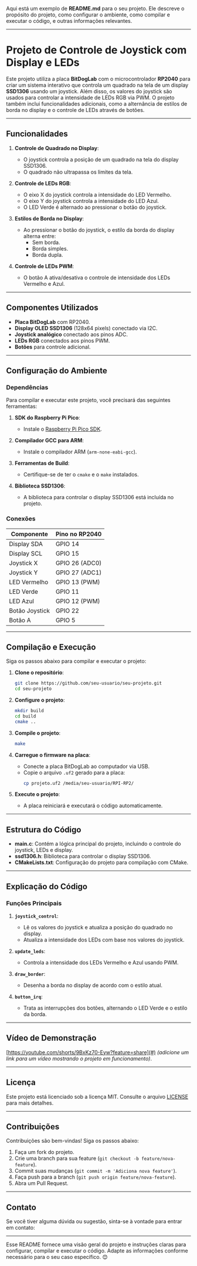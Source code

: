 Aqui está um exemplo de **README.md** para o seu projeto. Ele descreve o propósito do projeto, como configurar o ambiente, como compilar e executar o código, e outras informações relevantes.

---

# Projeto de Controle de Joystick com Display e LEDs

Este projeto utiliza a placa **BitDogLab** com o microcontrolador **RP2040** para criar um sistema interativo que controla um quadrado na tela de um display **SSD1306** usando um joystick. Além disso, os valores do joystick são usados para controlar a intensidade de LEDs RGB via PWM. O projeto também inclui funcionalidades adicionais, como a alternância de estilos de borda no display e o controle de LEDs através de botões.

---

## Funcionalidades

1. **Controle de Quadrado no Display**:
   - O joystick controla a posição de um quadrado na tela do display SSD1306.
   - O quadrado não ultrapassa os limites da tela.

2. **Controle de LEDs RGB**:
   - O eixo X do joystick controla a intensidade do LED Vermelho.
   - O eixo Y do joystick controla a intensidade do LED Azul.
   - O LED Verde é alternado ao pressionar o botão do joystick.

3. **Estilos de Borda no Display**:
   - Ao pressionar o botão do joystick, o estilo da borda do display alterna entre:
     - Sem borda.
     - Borda simples.
     - Borda dupla.

4. **Controle de LEDs PWM**:
   - O botão A ativa/desativa o controle de intensidade dos LEDs Vermelho e Azul.

---

## Componentes Utilizados

- **Placa BitDogLab** com RP2040.
- **Display OLED SSD1306** (128x64 pixels) conectado via I2C.
- **Joystick analógico** conectado aos pinos ADC.
- **LEDs RGB** conectados aos pinos PWM.
- **Botões** para controle adicional.

---

## Configuração do Ambiente

### Dependências

Para compilar e executar este projeto, você precisará das seguintes ferramentas:

1. **SDK do Raspberry Pi Pico**:
   - Instale o [Raspberry Pi Pico SDK](https://github.com/raspberrypi/pico-sdk).

2. **Compilador GCC para ARM**:
   - Instale o compilador ARM (`arm-none-eabi-gcc`).

3. **Ferramentas de Build**:
   - Certifique-se de ter o `cmake` e o `make` instalados.

4. **Biblioteca SSD1306**:
   - A biblioteca para controlar o display SSD1306 está incluída no projeto.

### Conexões

| Componente   | Pino no RP2040 |
|--------------|----------------|
| Display SDA  | GPIO 14        |
| Display SCL  | GPIO 15        |
| Joystick X   | GPIO 26 (ADC0) |
| Joystick Y   | GPIO 27 (ADC1) |
| LED Vermelho | GPIO 13 (PWM)  |
| LED Verde    | GPIO 11        |
| LED Azul     | GPIO 12 (PWM)  |
| Botão Joystick | GPIO 22      |
| Botão A      | GPIO 5         |

---

## Compilação e Execução

Siga os passos abaixo para compilar e executar o projeto:

1. **Clone o repositório**:
   ```bash
   git clone https://github.com/seu-usuario/seu-projeto.git
   cd seu-projeto
   ```

2. **Configure o projeto**:
   ```bash
   mkdir build
   cd build
   cmake ..
   ```

3. **Compile o projeto**:
   ```bash
   make
   ```

4. **Carregue o firmware na placa**:
   - Conecte a placa BitDogLab ao computador via USB.
   - Copie o arquivo `.uf2` gerado para a placa:
     ```bash
     cp projeto.uf2 /media/seu-usuario/RPI-RP2/
     ```

5. **Execute o projeto**:
   - A placa reiniciará e executará o código automaticamente.

---

## Estrutura do Código

- **main.c**: Contém a lógica principal do projeto, incluindo o controle do joystick, LEDs e display.
- **ssd1306.h**: Biblioteca para controlar o display SSD1306.
- **CMakeLists.txt**: Configuração do projeto para compilação com CMake.

---

## Explicação do Código

### Funções Principais

1. **`joystick_control`**:
   - Lê os valores do joystick e atualiza a posição do quadrado no display.
   - Atualiza a intensidade dos LEDs com base nos valores do joystick.

2. **`update_leds`**:
   - Controla a intensidade dos LEDs Vermelho e Azul usando PWM.

3. **`draw_border`**:
   - Desenha a borda no display de acordo com o estilo atual.

4. **`button_irq`**:
   - Trata as interrupções dos botões, alternando o LED Verde e o estilo da borda.

---

## Vídeo de Demonstração

[https://youtube.com/shorts/9BxKz70-Eyw?feature=share](#) *(adicione um link para um vídeo mostrando o projeto em funcionamento)*.

---

## Licença

Este projeto está licenciado sob a licença MIT. Consulte o arquivo [LICENSE](LICENSE) para mais detalhes.

---

## Contribuições

Contribuições são bem-vindas! Siga os passos abaixo:

1. Faça um fork do projeto.
2. Crie uma branch para sua feature (`git checkout -b feature/nova-feature`).
3. Commit suas mudanças (`git commit -m 'Adiciona nova feature'`).
4. Faça push para a branch (`git push origin feature/nova-feature`).
5. Abra um Pull Request.

---

## Contato

Se você tiver alguma dúvida ou sugestão, sinta-se à vontade para entrar em contato:


---

Esse README fornece uma visão geral do projeto e instruções claras para configurar, compilar e executar o código. Adapte as informações conforme necessário para o seu caso específico. 😊